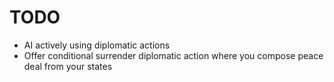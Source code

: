 # TODO
* AI actively using diplomatic actions 
* Offer conditional surrender diplomatic action where you compose peace deal from your states